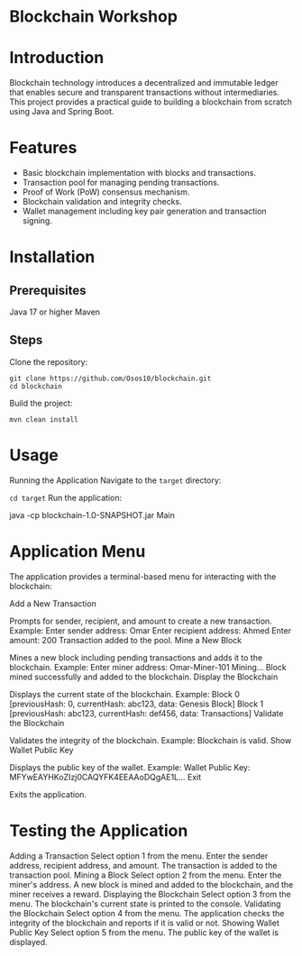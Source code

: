 # Blockchain Workshop
# Introduction
Blockchain technology introduces a decentralized and immutable ledger that enables secure and transparent transactions without intermediaries. This project provides a practical guide to building a blockchain from scratch using Java and Spring Boot.

# Features
* Basic blockchain implementation with blocks and transactions.
* Transaction pool for managing pending transactions.
* Proof of Work (PoW) consensus mechanism.
* Blockchain validation and integrity checks.
* Wallet management including key pair generation and transaction signing.
# Installation
## Prerequisites
Java 17 or higher
Maven
## Steps
Clone the repository:

```
git clone https://github.com/Osos10/blockchain.git
cd blockchain
```
Build the project:
```
mvn clean install
```
# Usage
Running the Application
Navigate to the `target` directory:

`cd target`
Run the application:

java -cp blockchain-1.0-SNAPSHOT.jar Main
# Application Menu
The application provides a terminal-based menu for interacting with the blockchain:

Add a New Transaction

Prompts for sender, recipient, and amount to create a new transaction.
Example:
Enter sender address: Omar
Enter recipient address: Ahmed
Enter amount: 200
Transaction added to the pool.
Mine a New Block

Mines a new block including pending transactions and adds it to the blockchain.
Example:
Enter miner address: Omar-Miner-101
Mining...
Block mined successfully and added to the blockchain.
Display the Blockchain

Displays the current state of the blockchain.
Example:
Block 0 [previousHash: 0, currentHash: abc123, data: Genesis Block]
Block 1 [previousHash: abc123, currentHash: def456, data: Transactions]
Validate the Blockchain

Validates the integrity of the blockchain.
Example:
Blockchain is valid.
Show Wallet Public Key

Displays the public key of the wallet.
Example:
Wallet Public Key: MFYwEAYHKoZIzj0CAQYFK4EEAAoDQgAE1L...
Exit

Exits the application.
# Testing the Application
Adding a Transaction
Select option 1 from the menu.
Enter the sender address, recipient address, and amount.
The transaction is added to the transaction pool.
Mining a Block
Select option 2 from the menu.
Enter the miner's address.
A new block is mined and added to the blockchain, and the miner receives a reward.
Displaying the Blockchain
Select option 3 from the menu.
The blockchain's current state is printed to the console.
Validating the Blockchain
Select option 4 from the menu.
The application checks the integrity of the blockchain and reports if it is valid or not.
Showing Wallet Public Key
Select option 5 from the menu.
The public key of the wallet is displayed.
